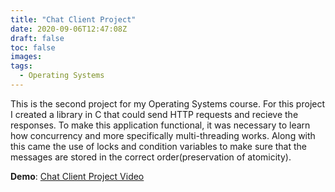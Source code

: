 ```yaml
---
title: "Chat Client Project"
date: 2020-09-06T12:47:08Z
draft: false
toc: false
images:
tags:
  - Operating Systems
---
```


This is the second project for my Operating Systems course. For this project I created a library in C that could send HTTP requests and recieve the responses. To make this application functional, it was necessary to learn how concurrency and more specifically multi-threading works. Along with this came the use of locks and condition variables to make sure that the messages are stored in the correct order(preservation of atomicity).

**Demo**: [Chat Client Project Video]

[Chat Client Project Video]: https://youtu.be/2X7oryR-suQ
